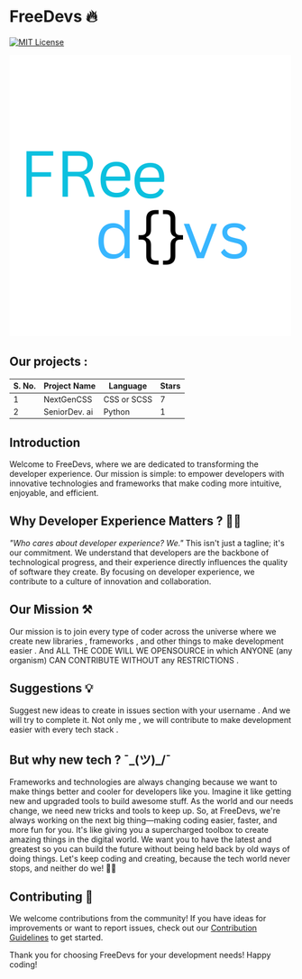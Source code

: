# FreeDevs 🔥
[![MIT License](https://img.shields.io/badge/License-MIT-green.svg)](https://choosealicense.com/licenses/mit/)

![FreeDevs Logo](logo.png)

## Our projects :
| S. No. | Project Name | Language    | Stars |
|-------|--------------|-------------|-------|
| 1     | NextGenCSS   | CSS or SCSS | 7     |
| 2     | SeniorDev. ai | Python      | 1     |


## Introduction

Welcome to FreeDevs, where we are dedicated to transforming the developer experience. Our mission is simple: to empower developers with innovative technologies and frameworks that make coding more intuitive, enjoyable, and efficient.

## Why Developer Experience Matters ? 🤷‍♀️

*"Who cares about developer experience? We."* This isn't just a tagline; it's our commitment. We understand that developers are the backbone of technological progress, and their experience directly influences the quality of software they create. By focusing on developer experience, we contribute to a culture of innovation and collaboration.

## Our Mission ⚒

Our mission is to join every type of coder across the universe where we create new libraries , frameworks , and other things to make development easier . And ALL THE CODE WILL WE OPENSOURCE in which ANYONE (any organism) CAN CONTRIBUTE WITHOUT any RESTRICTIONS . 
## Suggestions 💡

Suggest new ideas to create in issues section with your username .
And we will try to complete it.   Not only me , we will contribute to make development easier with every tech stack .

## But why new tech ?  ¯\_(ツ)_/¯

Frameworks and technologies are always changing because we want to make things better and cooler for developers like you. Imagine it like getting new and upgraded tools to build awesome stuff. As the world and our needs change, we need new tricks and tools to keep up. So, at FreeDevs, we're always working on the next big thing—making coding easier, faster, and more fun for you. It's like giving you a supercharged toolbox to create amazing things in the digital world. We want you to have the latest and greatest so you can build the future without being held back by old ways of doing things. Let's keep coding and creating, because the tech world never stops, and neither do we! 🚀✨

## Contributing 👫

We welcome contributions from the community! If you have ideas for improvements or want to report issues, check out our [Contribution Guidelines](CONTRIBUTING.md) to get started.


Thank you for choosing FreeDevs for your development needs! Happy coding!